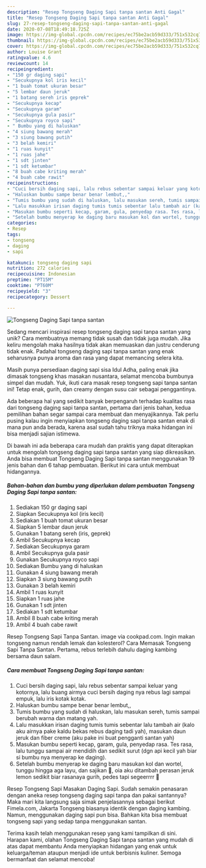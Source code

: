 ```yaml
---
description: "Resep Tongseng Daging Sapi tanpa santan Anti Gagal"
title: "Resep Tongseng Daging Sapi tanpa santan Anti Gagal"
slug: 27-resep-tongseng-daging-sapi-tanpa-santan-anti-gagal
date: 2020-07-08T18:49:18.725Z
image: https://img-global.cpcdn.com/recipes/ec75be2acb59d333/751x532cq70/tongseng-daging-sapi-tanpa-santan-foto-resep-utama.jpg
thumbnail: https://img-global.cpcdn.com/recipes/ec75be2acb59d333/751x532cq70/tongseng-daging-sapi-tanpa-santan-foto-resep-utama.jpg
cover: https://img-global.cpcdn.com/recipes/ec75be2acb59d333/751x532cq70/tongseng-daging-sapi-tanpa-santan-foto-resep-utama.jpg
author: Louise Grant
ratingvalue: 4.6
reviewcount: 14
recipeingredient:
- "150 gr daging sapi"
- "Secukupnya kol iris kecil"
- "1 buah tomat ukuran besar"
- "5 lembar daun jeruk"
- "1 batang sereh iris geprek"
- "Secukupnya kecap"
- "Secukupnya garam"
- "Secukupnya gula pasir"
- "Secukupnya royco sapi"
- " Bumbu yang di haluskan"
- "4 siung bawang merah"
- "3 siung bawang putih"
- "3 belah kemiri"
- "1 ruas kunyit"
- "1 ruas jahe"
- "1 sdt jinten"
- "1 sdt ketumbar"
- "8 buah cabe kriting merah"
- "4 buah cabe rawit"
recipeinstructions:
- "Cuci bersih daging sapi, lalu rebus sebentar sampai keluar yang kotornya, lalu buang airmya cuci bersih daging nya rebus lagi sampai empuk, lalu iris kotak kotak."
- "Haluskan bumbu sampe benar benar lembut,,"
- "Tumis bumbu yang sudah di haluskan, lalu masukan sereh, tumis sampai berubah warna dan matang yah."
- "Lalu masukkan irisan daging tumis tumis sebentar lalu tambah air (kalo aku airnya pake kaldu bekas rebus daging tadi yah), masukan daun jeruk dan fiber creme (aku pake ini buat pengganti santan yah)"
- "Masukan bumbu seperti kecap, garam, gula, penyedap rasa. Tes rasa, lalu tunggu sampai air mendidih dan sedikit surut (dgn api kecil yah biar si bumbu nya menyerap ke daging)."
- "Setelah bumbu menyerap ke daging baru masukan kol dan wortel, tunggu hingga aga layu, dan sajikan 🥰, oia aku ditambah perasan jeruk lemon sedikit biar rasanaya gurih, pedes tapi segeerrrr 🥰"
categories:
- Resep
tags:
- tongseng
- daging
- sapi

katakunci: tongseng daging sapi 
nutrition: 272 calories
recipecuisine: Indonesian
preptime: "PT15M"
cooktime: "PT60M"
recipeyield: "3"
recipecategory: Dessert

---
```



![Tongseng Daging Sapi tanpa santan](https://img-global.cpcdn.com/recipes/ec75be2acb59d333/751x532cq70/tongseng-daging-sapi-tanpa-santan-foto-resep-utama.jpg)

Sedang mencari inspirasi resep tongseng daging sapi tanpa santan yang unik? Cara membuatnya memang tidak susah dan tidak juga mudah. Jika keliru mengolah maka hasilnya tidak akan memuaskan dan justru cenderung tidak enak. Padahal tongseng daging sapi tanpa santan yang enak seharusnya punya aroma dan rasa yang dapat memancing selera kita.

Masih punya persediaan daging sapi sisa Idul Adha, paling enak jika dimasak tongseng khas masakan nusantara, selamat mencoba bumbunya simpel dan mudah. Yuk, ikuti cara masak resep tongseng sapi tanpa santan ini! Tetap enak, gurih, dan creamy dengan susu cair sebagai penggantinya.

Ada beberapa hal yang sedikit banyak berpengaruh terhadap kualitas rasa dari tongseng daging sapi tanpa santan, pertama dari jenis bahan, kedua pemilihan bahan segar sampai cara membuat dan menyajikannya. Tak perlu pusing kalau ingin menyiapkan tongseng daging sapi tanpa santan enak di mana pun anda berada, karena asal sudah tahu triknya maka hidangan ini bisa menjadi sajian istimewa.


Di bawah ini ada beberapa cara mudah dan praktis yang dapat diterapkan untuk mengolah tongseng daging sapi tanpa santan yang siap dikreasikan. Anda bisa membuat Tongseng Daging Sapi tanpa santan menggunakan 19 jenis bahan dan 6 tahap pembuatan. Berikut ini cara untuk membuat hidangannya.

<!--inarticleads1-->

##### Bahan-bahan dan bumbu yang diperlukan dalam pembuatan Tongseng Daging Sapi tanpa santan:

1. Sediakan 150 gr daging sapi
1. Siapkan Secukupnya kol (iris kecil)
1. Sediakan 1 buah tomat ukuran besar
1. Siapkan 5 lembar daun jeruk
1. Gunakan 1 batang sereh (iris, geprek)
1. Ambil Secukupnya kecap
1. Sediakan Secukupnya garam
1. Ambil Secukupnya gula pasir
1. Gunakan Secukupnya royco sapi
1. Sediakan  Bumbu yang di haluskan
1. Gunakan 4 siung bawang merah
1. Siapkan 3 siung bawang putih
1. Gunakan 3 belah kemiri
1. Ambil 1 ruas kunyit
1. Siapkan 1 ruas jahe
1. Gunakan 1 sdt jinten
1. Sediakan 1 sdt ketumbar
1. Ambil 8 buah cabe kriting merah
1. Ambil 4 buah cabe rawit


Resep Tongseng Sapi Tanpa Santan. image via cookpad.com. Ingin makan tongseng namun rendah lemak dan kolesterol? Cara Memasak Tongseng Sapi Tanpa Santan. Pertama, rebus terlebih dahulu daging kambing bersama daun salam. 

<!--inarticleads2-->

##### Cara membuat Tongseng Daging Sapi tanpa santan:

1. Cuci bersih daging sapi, lalu rebus sebentar sampai keluar yang kotornya, lalu buang airmya cuci bersih daging nya rebus lagi sampai empuk, lalu iris kotak kotak.
1. Haluskan bumbu sampe benar benar lembut,,
1. Tumis bumbu yang sudah di haluskan, lalu masukan sereh, tumis sampai berubah warna dan matang yah.
1. Lalu masukkan irisan daging tumis tumis sebentar lalu tambah air (kalo aku airnya pake kaldu bekas rebus daging tadi yah), masukan daun jeruk dan fiber creme (aku pake ini buat pengganti santan yah)
1. Masukan bumbu seperti kecap, garam, gula, penyedap rasa. Tes rasa, lalu tunggu sampai air mendidih dan sedikit surut (dgn api kecil yah biar si bumbu nya menyerap ke daging).
1. Setelah bumbu menyerap ke daging baru masukan kol dan wortel, tunggu hingga aga layu, dan sajikan 🥰, oia aku ditambah perasan jeruk lemon sedikit biar rasanaya gurih, pedes tapi segeerrrr 🥰


Resep Tongseng Sapi Masakan Daging Sapi. Sudah semakin penasaran dengan aneka resep tongseng daging sapi tanpa dan pakai santannya? Maka mari kita langsung saja simak penjelasannya sebagai berikut Fimela.com, Jakarta Tongseng biasanya identik dengan daging kambing. Namun, menggunakan daging sapi pun bisa. Bahkan kita bisa membuat tongseng sapi yang sedap tanpa menggunakan santan. 

Terima kasih telah menggunakan resep yang kami tampilkan di sini. Harapan kami, olahan Tongseng Daging Sapi tanpa santan yang mudah di atas dapat membantu Anda menyiapkan hidangan yang enak untuk keluarga/teman ataupun menjadi ide untuk berbisnis kuliner. Semoga bermanfaat dan selamat mencoba!
